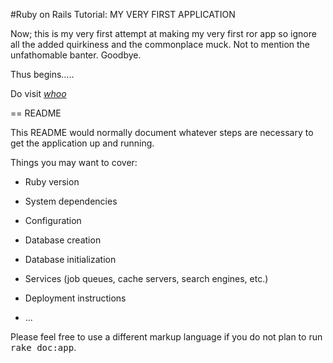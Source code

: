 #Ruby on Rails Tutorial: MY VERY FIRST APPLICATION

Now; this is my very first attempt at making my very first ror app so ignore all the added quirkiness and the commonplace muck. Not to mention the unfathomable banter. Goodbye.

Thus begins.....

Do visit [*whoo*](http://devajashah.wordpress.org/) 

== README

This README would normally document whatever steps are necessary to get the
application up and running.

Things you may want to cover:

* Ruby version

* System dependencies

* Configuration

* Database creation

* Database initialization

* Services (job queues, cache servers, search engines, etc.)

* Deployment instructions

* ...


Please feel free to use a different markup language if you do not plan to run
<tt>rake doc:app</tt>.
